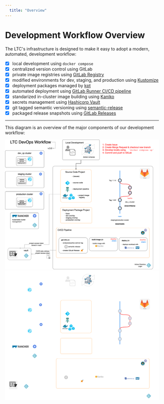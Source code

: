```yaml
---
  title: "Overview"
---
```

<!-- markdownlint-disable MD025 -->

# Development Workflow Overview

The LTC's infrastructure is designed to make it easy to adopt a modern, automated, development workflow:

- [x] local development using `docker compose`
- [x] centralized version control using GitLab
- [x] private image registries using [GitLab Registry](https://docs.gitlab.com/ee/user/packages/container_registry/)
- [x] modified environments for dev, staging, and production using [Kustomize](https://kubectl.docs.kubernetes.io/guides/introduction/kustomize/)
- [x] deployment packages managed by [kpt](https://kpt.dev/book/)
- [x] automated deployment using [GitLab Runner CI/CD pipeline](https://docs.gitlab.com/ee/ci/)
- [x] standarized in-cluster image building using [Kaniko](https://github.com/GoogleContainerTools/kaniko)
- [x] secrets management using [Hashicorp Vault](https://www.vaultproject.io/docs)
- [x] git tagged semantic versioning using [semantic-release](https://semantic-release.gitbook.io/semantic-release/)
- [x] packaged release snapshots using [GitLab Releases](https://docs.gitlab.com/ee/user/project/releases/)

----

This diagram is an overview of the major components of our development workflow:

[![Development workflow](../assets/dev-workflow-overview-new.png#only-light)](../assets/dev-workflow-overview.png)
[![Development workflow](../assets/dev-workflow-overview-new-dark.png#only-dark)](../assets/dev-workflow-overview-dark.png)
